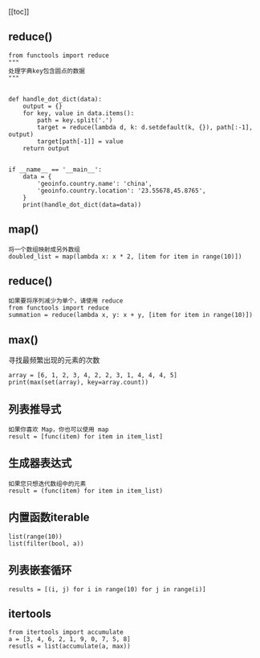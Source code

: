 [[toc]]

## reduce()
```
from functools import reduce
"""
处理字典key包含圆点的数据
"""


def handle_dot_dict(data):
    output = {}
    for key, value in data.items():
        path = key.split('.')
        target = reduce(lambda d, k: d.setdefault(k, {}), path[:-1], output)
        target[path[-1]] = value
    return output


if __name__ == '__main__':
    data = {
        'geoinfo.country.name': 'china',
        'geoinfo.country.location': '23.55678,45.8765',
    }
    print(handle_dot_dict(data=data))
```
## map()
```
将一个数组映射成另外数组
doubled_list = map(lambda x: x * 2, [item for item in range(10)])
```
## reduce()
```
如果要将序列减少为单个，请使用 reduce
from functools import reduce
summation = reduce(lambda x, y: x + y, [item for item in range(10)])
```
## max()
寻找最频繁出现的元素的次数
```
array = [6, 1, 2, 3, 4, 2, 2, 3, 1, 4, 4, 4, 5]
print(max(set(array), key=array.count))
```
## 列表推导式
```
如果你喜欢 Map，你也可以使用 map
result = [func(item) for item in item_list]
```
## 生成器表达式
```
如果您只想迭代数组中的元素
result = (func(item) for item in item_list)
```
## 内置函数iterable
```
list(range(10))
list(filter(bool, a))
```
## 列表嵌套循环
```
results = [(i, j) for i in range(10) for j in range(i)]
```
## itertools
```
from itertools import accumulate
a = [3, 4, 6, 2, 1, 9, 0, 7, 5, 8]
resutls = list(accumulate(a, max))
```

